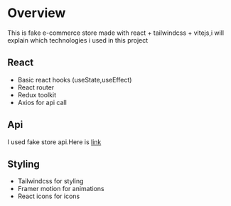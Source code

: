 # Overview
>
This is fake e-commerce store made with react + tailwindcss + vitejs,i will explain which technologies i used in this project

## React
>
- Basic react hooks (useState,useEffect)
- React router
- Redux toolkit
- Axios for api call
## Api
>
I used fake store api.Here is [link](https://fakestoreapi.com/) 
## Styling
>
- Tailwindcss for styling
- Framer motion for animations
- React icons for icons

